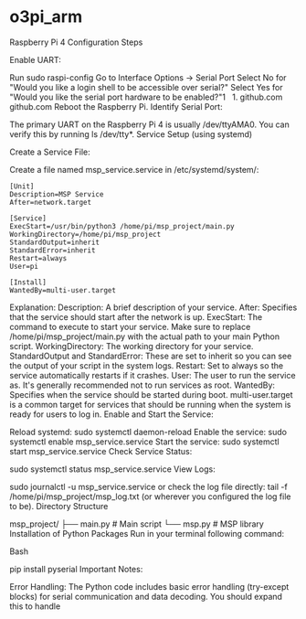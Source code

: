 # o3pi_arm
Raspberry Pi 4 Configuration Steps

Enable UART:

Run sudo raspi-config
Go to Interface Options -> Serial Port
Select No for "Would you like a login shell to be accessible over serial?"
Select Yes for "Would you like the serial port hardware to be enabled?"1   
1.
github.com
github.com
Reboot the Raspberry Pi.
Identify Serial Port:

The primary UART on the Raspberry Pi 4 is usually /dev/ttyAMA0. You can verify this by running ls /dev/tty*.
Service Setup (using systemd)

Create a Service File:

Create a file named msp_service.service in /etc/systemd/system/:
```
[Unit]
Description=MSP Service
After=network.target

[Service]
ExecStart=/usr/bin/python3 /home/pi/msp_project/main.py
WorkingDirectory=/home/pi/msp_project
StandardOutput=inherit
StandardError=inherit
Restart=always
User=pi

[Install]
WantedBy=multi-user.target
```
Explanation:
Description: A brief description of your service.
After: Specifies that the service should start after the network is up.
ExecStart: The command to execute to start your service. Make sure to replace /home/pi/msp_project/main.py with the actual path to your main Python script.
WorkingDirectory: The working directory for your service.
StandardOutput and StandardError: These are set to inherit so you can see the output of your script in the system logs.
Restart: Set to always so the service automatically restarts if it crashes.
User: The user to run the service as. It's generally recommended not to run services as root.
WantedBy: Specifies when the service should be started during boot. multi-user.target is a common target for services that should be running when the system is ready for users to log in.
Enable and Start the Service:

Reload systemd: sudo systemctl daemon-reload
Enable the service: sudo systemctl enable msp_service.service
Start the service: sudo systemctl start msp_service.service
Check Service Status:

sudo systemctl status msp_service.service
View Logs:

sudo journalctl -u msp_service.service or check the log file directly: tail -f /home/pi/msp_project/msp_log.txt (or wherever you configured the log file to be).
Directory Structure

msp_project/
├── main.py       # Main script
└── msp.py        # MSP library
Installation of Python Packages
Run in your terminal following command:

Bash

pip install pyserial
Important Notes:

Error Handling: The Python code includes basic error handling (try-except blocks) for serial communication and data decoding. You should expand this to handle